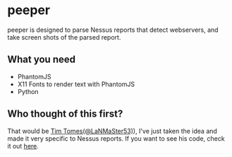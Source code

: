 peeper
======

peeper is designed to parse Nessus reports that detect webservers,
and take screen shots of the parsed report.

What you need
-------------

* PhantomJS
* X11 Fonts to render text with PhantomJS
* Python

Who thought of this first?
--------------------------
That would be [Tim Tomes(@LaNMaSter53)][1]), I've just taken the idea
and made it very specific to Nessus reports. If you want to see his 
code, check it out [here][2].

  [1]: https://twitter.com/LaNMaSteR53       "Tim Tomes(@LaNMaSter53)"
  [2]: https://bitbucket.org/LaNMaSteR53/peepingtom "here" 
